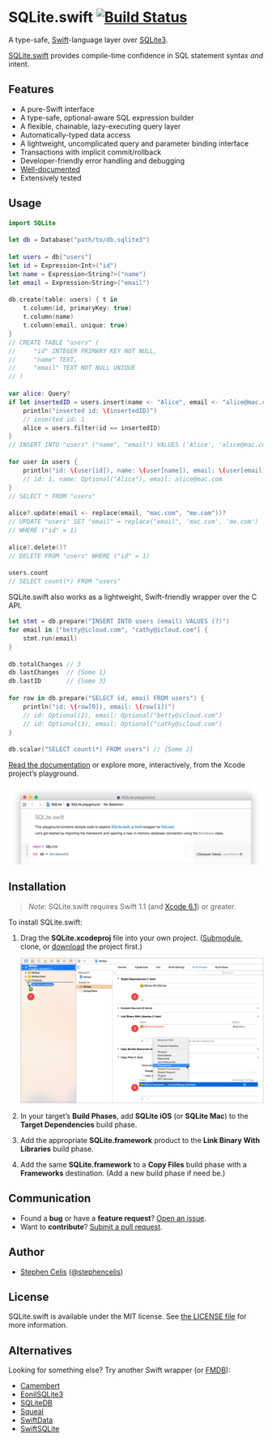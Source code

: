 # SQLite.swift [![Build Status][0.1]][0.2]

A type-safe, [Swift][1.1]-language layer over [SQLite3][1.2].

[SQLite.swift][1.3] provides compile-time confidence in SQL statement
syntax _and_ intent.

[0.1]: https://img.shields.io/travis/stephencelis/SQLite.swift.svg?style=flat
[0.2]: https://travis-ci.org/stephencelis/SQLite.swift
[1.1]: https://developer.apple.com/swift/
[1.2]: http://www.sqlite.org
[1.3]: https://github.com/stephencelis/SQLite.swift


## Features

 - A pure-Swift interface
 - A type-safe, optional-aware SQL expression builder
 - A flexible, chainable, lazy-executing query layer
 - Automatically-typed data access
 - A lightweight, uncomplicated query and parameter binding interface
 - Transactions with implicit commit/rollback
 - Developer-friendly error handling and debugging
 - [Well-documented][See Documentation]
 - Extensively tested

[See Documentation]: Documentation/Index.md#sqliteswift-documentation


## Usage

``` swift
import SQLite

let db = Database("path/to/db.sqlite3")

let users = db["users"]
let id = Expression<Int>("id")
let name = Expression<String?>("name")
let email = Expression<String>("email")

db.create(table: users) { t in
    t.column(id, primaryKey: true)
    t.column(name)
    t.column(email, unique: true)
}
// CREATE TABLE "users" (
//     "id" INTEGER PRIMARY KEY NOT NULL,
//     "name" TEXT,
//     "email" TEXT NOT NULL UNIQUE
// )

var alice: Query?
if let insertedID = users.insert(name <- "Alice", email <- "alice@mac.com") {
    println("inserted id: \(insertedID)")
    // inserted id: 1
    alice = users.filter(id == insertedID)
}
// INSERT INTO "users" ("name", "email") VALUES ('Alice', 'alice@mac.com')

for user in users {
    println("id: \(user[id]), name: \(user[name]), email: \(user[email])"
    // id: 1, name: Optional("Alice"), email: alice@mac.com
}
// SELECT * FROM "users"

alice?.update(email <- replace(email, "mac.com", "me.com"))?
// UPDATE "users" SET "email" = replace("email", 'mac.com', 'me.com')
// WHERE ("id" = 1)

alice?.delete()?
// DELETE FROM "users" WHERE ("id" = 1)

users.count
// SELECT count(*) FROM "users"
```

SQLite.swift also works as a lightweight, Swift-friendly wrapper over the C
API.

``` swift
let stmt = db.prepare("INSERT INTO users (email) VALUES (?)")
for email in ["betty@icloud.com", "cathy@icloud.com"] {
    stmt.run(email)
}

db.totalChanges // 3
db.lastChanges  // {Some 1}
db.lastID       // {Some 3}

for row in db.prepare("SELECT id, email FROM users") {
    println("id: \(row[0]), email: \(row[1])")
    // id: Optional(2), email: Optional("betty@icloud.com")
    // id: Optional(3), email: Optional("cathy@icloud.com")
}

db.scalar("SELECT count(*) FROM users") // {Some 2}
```

[Read the documentation][See Documentation] or explore more,
interactively, from the Xcode project’s playground.

![SQLite.playground Screen Shot](Documentation/Resources/playground@2x.png)


## Installation

> _Note:_ SQLite.swift requires Swift 1.1 (and [Xcode
> 6.1](https://developer.apple.com/xcode/downloads/)) or greater.

To install SQLite.swift:

 1. Drag the **SQLite.xcodeproj** file into your own project.
    ([Submodule][4.2], clone, or [download][4.3] the project first.)

    ![](Documentation/Resources/installation@2x.png)

 2. In your target’s **Build Phases**, add **SQLite iOS** (or **SQLite Mac**)
    to the **Target Dependencies** build phase.

 3. Add the appropriate **SQLite.framework** product to the
    **Link Binary With Libraries** build phase.

 4. Add the same **SQLite.framework** to a **Copy Files** build phase with a
    **Frameworks** destination. (Add a new build phase if need be.)

[4.1]: https://developer.apple.com/xcode/downloads/
[4.2]: http://git-scm.com/book/en/Git-Tools-Submodules
[4.3]: https://github.com/stephencelis/SQLite.swift/archive/master.zip


## Communication

 - Found a **bug** or have a **feature request**? [Open an issue][5.1].
 - Want to **contribute**? [Submit a pull request][5.2].

[5.1]: https://github.com/stephencelis/SQLite.swift/issues/new
[5.2]: https://github.com/stephencelis/SQLite.swift/fork


## Author

 - [Stephen Celis](mailto:stephen@stephencelis.com)
   ([@stephencelis](https://twitter.com/stephencelis))


## License

SQLite.swift is available under the MIT license. See [the LICENSE file][7.1]
for more information.

[7.1]: ./LICENSE.txt


## Alternatives

Looking for something else? Try another Swift wrapper (or [FMDB][8.1]):

 - [Camembert](https://github.com/remirobert/Camembert)
 - [EonilSQLite3](https://github.com/Eonil/SQLite3)
 - [SQLiteDB](https://github.com/FahimF/SQLiteDB)
 - [Squeal](https://github.com/nerdyc/Squeal)
 - [SwiftData](https://github.com/ryanfowler/SwiftData)
 - [SwiftSQLite](https://github.com/chrismsimpson/SwiftSQLite)

[8.1]: https://github.com/ccgus/fmdb
